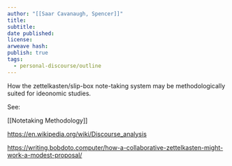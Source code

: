 ```yaml
---
author: "[[Saar Cavanaugh, Spencer]]"
title:
subtitle:
date published:
license:
arweave hash:
publish: true
tags:
  - personal-discourse/outline
---
```


How the zettelkasten/slip-box note-taking system may be methodologically suited for ideonomic studies.

See:

[[Notetaking Methodology]]

https://en.wikipedia.org/wiki/Discourse_analysis

https://writing.bobdoto.computer/how-a-collaborative-zettelkasten-might-work-a-modest-proposal/
